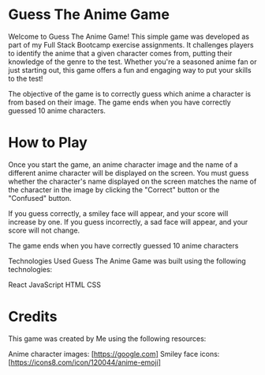 # Guess The Anime Game

Welcome to Guess The Anime Game!
This simple game was developed as part of my Full Stack Bootcamp exercise assignments.
It challenges players to identify the anime that a given character comes from, putting their knowledge of the genre to the test.
Whether you're a seasoned anime fan or just starting out, this game offers a fun and engaging way to put your skills to the test!

The objective of the game is to correctly guess which anime a character is from based on their image.
The game ends when you have correctly guessed 10 anime characters.

# How to Play
Once you start the game, an anime character image and the name of a different anime character will be displayed on the screen. You must guess whether the character's name displayed on the screen matches the name of the character in the image by clicking the "Correct" button or the "Confused" button.

If you guess correctly, a smiley face will appear, and your score will increase by one.
If you guess incorrectly, a sad face will appear, and your score will not change.

The game ends when you have correctly guessed 10 anime characters

Technologies Used
Guess The Anime Game was built using the following technologies:

React
JavaScript
HTML
CSS
# Credits
This game was created by Me using the following resources:

Anime character images: [https://google.com]
Smiley face icons: [https://icons8.com/icon/120044/anime-emoji]
